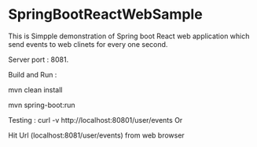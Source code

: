# SpringBootReactWebSample

This is Simpple demonstration of Spring boot React web application which send events to web clinets for every one second.

Server port : 8081.

Build and Run :

mvn clean install

mvn spring-boot:run


Testing :  curl -v http://localhost:80801/user/events
   Or
  
  Hit Url (localhost:8081/user/events) from web browser 
